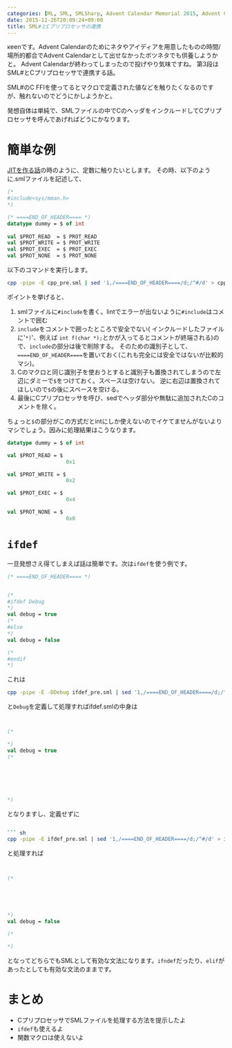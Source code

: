 ```yaml
---
categories: [ML, SML, SMLSharp, Advent Calendar Memorial 2015, Advent Calendar Memorial]
date: 2015-12-26T20:09:24+09:00
title: SML#とCプリプロセッサの連携
---
```

κeenです。Advent Calendarのためにネタやアイディアを用意したものの時間/場所的都合でAdvent Calendarとして出せなかったボツネタでも供養しようかと。
Advent Calendarが終わってしまったので投げやり気味ですね。
第3段はSML#とCプリプロセッサで連携する話。

SML#のC FFIを使ってるとマクロで定義された値などを触りたくなるのですが、触れないのでどうにかしようかと。
<!--more-->
発想自体は単純で、SMLファイルの中でCのヘッダをインクルードしてCプリプロセッサを呼んであげればどうにかなります。


# 簡単な例
[JITを作る話](//KeenS.github.io/blog/2015/12/12/sml_dejitwotsukurukaruihanashi/)の時のように、定数に触りたいとします。
その時、以下のように.smlファイルを記述して、

``` sml
(* 
#include<sys/mman.h>
*)

(* ====END_OF_HEADER==== *)
datatype dummy = $ of int
              
val $PROT_READ  = $ PROT_READ
val $PROT_WRITE = $ PROT_WRITE
val $PROT_EXEC  = $ PROT_EXEC
val $PROT_NONE  = $ PROT_NONE

```

以下のコマンドを実行します。

``` sh
cpp -pipe -E cpp_pre.sml | sed '1,/====END_OF_HEADER====/d;/^#/d' > cpp.sml 
```

ポイントを挙げると、

1. smlファイルに`#include`を書く。lintでエラーが出ないように`#include`はコメントで囲む
2. `include`をコメントで囲ったところで安全でない( インクルードしたファイルに'`*)`'、例えば `int f(char *);`とかが入ってるとコメントが終端される)ので、`include`の部分は後で削除する。
   そのための識別子として、`====END_OF_HEADER====`を置いておく(これも完全には安全ではないが比較的マシ)。
3. Cのマクロと同じ識別子を使おうとすると識別子も置換されてしまうので左辺にダミーで`$`をつけておく。スペースは空けない。
   逆に右辺は置換されてほしいので`$`の後にスペースを空ける。
4. 最後にCプリプロセッサを呼び、sedでヘッダ部分や無駄に追加されたCのコメントを除く。

ちょっと`$`の部分がこの方式だとintにしか使えないのでイケてませんがないよりマシでしょう。因みに処理結果はこうなります。


``` sml
datatype dummy = $ of int

val $PROT_READ = $ 
                   0x1

val $PROT_WRITE = $ 
                   0x2

val $PROT_EXEC = $ 
                   0x4

val $PROT_NONE = $ 
                   0x0
```

# `ifdef`

一旦発想さえ得てしまえば話は簡単です。次は`ifdef`を使う例です。

```sml
(* ====END_OF_HEADER==== *)


(* 
#ifdef Debug
*)
val debug = true
(* 
#else
*)
val debug = false

(* 
#endif
*)

```

これは

``` sh
cpp -pipe -E -DDebug ifdef_pre.sml | sed '1,/====END_OF_HEADER====/d;/^#/d' > ifdef.sml
```

と`Debug`を定義して処理すればifdef.smlの中身は


``` sml


(*

*)
val debug = true
(*






*)

```

となりますし、定義せずに

``` sh

``` sh
cpp -pipe -E ifdef_pre.sml | sed '1,/====END_OF_HEADER====/d;/^#/d' > ifdef.sml
```

と処理すれば


``` sml


(*





*)
val debug = false

(*

*)

```

となってどちらでもSMLとして有効な文法になります。`ifndef`だったり、`elif`があったとしても有効な文法のままです。

# まとめ

* CプリプロセッサでSMLファイルを処理する方法を提示したよ
* `ifdef`も使えるよ
* 関数マクロは使えないよ
